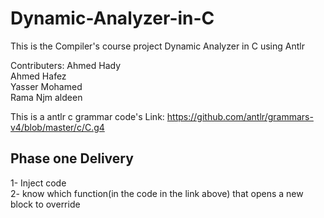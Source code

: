 # Dynamic-Analyzer-in-C
This is the Compiler's course project Dynamic Analyzer in C using Antlr




Contributers:
  Ahmed Hady\
  Ahmed Hafez\
  Yasser Mohamed\
  Rama Njm aldeen



This is a antlr c grammar code's Link: https://github.com/antlr/grammars-v4/blob/master/c/C.g4

## **Phase one Delivery**
1- Inject code\
2- know which function(in the code in the link above) that opens a new block to override
